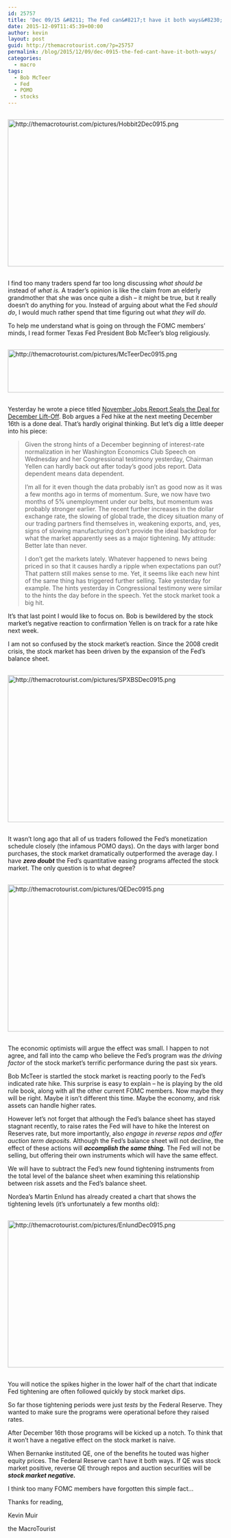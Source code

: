 ```yaml
---
id: 25757
title: 'Dec 09/15 &#8211; The Fed can&#8217;t have it both ways&#8230;'
date: 2015-12-09T11:45:39+00:00
author: kevin
layout: post
guid: http://themacrotourist.com/?p=25757
permalink: /blog/2015/12/09/dec-0915-the-fed-cant-have-it-both-ways/
categories:
  - macro
tags:
  - Bob McTeer
  - Fed
  - POMO
  - stocks
---
```


  <img src="http://themacrotourist.com/pictures/Hobbit2Dec0915.png" style="margin:30px auto;display:block;" alt="http://themacrotourist.com/pictures/Hobbit2Dec0915.png" width="600" height="342">

I find too many traders spend far too long discussing _what should be_ instead of _what is._ A trader&#8217;s opinion is like the claim from an elderly grandmother that she was once quite a dish &#8211; it might be true, but it really doesn&#8217;t do anything for you. Instead of arguing about what the Fed _should do_, I would much rather spend that time figuring out what _they will do._ 

To help me understand what is going on through the FOMC members&#8217; minds, I read former Texas Fed President Bob McTeer&#8217;s blog religiously. 


  <img src="http://economyblog.ncpa.org/" style="margin:30px auto;display:block;" alt="http://themacrotourist.com/pictures/McTeerDec0915.png" width="600" height="100">

Yesterday he wrote a piece titled [November Jobs Report Seals the Deal for December Lift-Off](http://economyblog.ncpa.org/november-jobs-report-seals-the-deal-for-december-lift-off/). Bob argues a Fed hike at the next meeting December 16th is a done deal. That&#8217;s hardly original thinking. But let&#8217;s dig a little deeper into his piece:

> Given the strong hints of a December beginning of interest-rate normalization in her Washington Economics Club Speech on Wednesday and her Congressional testimony yesterday, Chairman Yellen can hardly back out after today’s good jobs report. Data dependent means data dependent.
> 
> I’m all for it even though the data probably isn’t as good now as it was a few months ago in terms of momentum. Sure, we now have two months of 5% unemployment under our belts, but momentum was probably stronger earlier. The recent further increases in the dollar exchange rate, the slowing of global trade, the dicey situation many of our trading partners find themselves in, weakening exports, and, yes, signs of slowing manufacturing don’t provide the ideal backdrop for what the market apparently sees as a major tightening. My attitude: Better late than never.
> 
> I don’t get the markets lately. Whatever happened to news being priced in so that it causes hardly a ripple when expectations pan out? That pattern still makes sense to me. Yet, it seems like each new hint of the same thing has triggered further selling. Take yesterday for example. The hints yesterday in Congressional testimony were similar to the hints the day before in the speech. Yet the stock market took a big hit.

It&#8217;s that last point I would like to focus on. Bob is bewildered by the stock market&#8217;s negative reaction to confirmation Yellen is on track for a rate hike next week.

I am not so confused by the stock market&#8217;s reaction. Since the 2008 credit crisis, the stock market has been driven by the expansion of the Fed&#8217;s balance sheet.


  <img src="http://themacrotourist.com/pictures/SPXBSDec0915.png" style="margin:30px auto;display:block;" alt="http://themacrotourist.com/pictures/SPXBSDec0915.png" width="600" height="342">

It wasn&#8217;t long ago that all of us traders followed the Fed&#8217;s monetization schedule closely (the infamous POMO days). On the days with larger bond purchases, the stock market dramatically outperformed the average day. I have **_zero doubt_** the Fed&#8217;s quantitative easing programs affected the stock market. The only question is to what degree?


  <img src="http://themacrotourist.com/pictures/QEDec0915.png" style="margin:30px auto;display:block;" alt="http://themacrotourist.com/pictures/QEDec0915.png" width="600" height="342">

The economic optimists will argue the effect was small. I happen to not agree, and fall into the camp who believe the Fed&#8217;s program was _the driving factor_ of the stock market&#8217;s terrific performance during the past six years.

Bob McTeer is startled the stock market is reacting poorly to the Fed&#8217;s indicated rate hike. This surprise is easy to explain &#8211; he is playing by the old rule book, along with all the other current FOMC members. Now maybe they will be right. Maybe it isn&#8217;t different this time. Maybe the economy, and risk assets can handle higher rates.

However let&#8217;s not forget that although the Fed&#8217;s balance sheet has stayed stagnant recently, to raise rates the Fed will have to hike the Interest on Reserves rate, but more importantly, also _engage in reverse repos and offer auction term deposits._ Although the Fed&#8217;s balance sheet will not decline, the effect of these actions will **_accomplish the same thing._** The Fed will not be selling, but offering their own instruments which will have the same effect.

We will have to subtract the Fed&#8217;s new found tightening instruments from the total level of the balance sheet when examining this relationship between risk assets and the Fed&#8217;s balance sheet.

Nordea&#8217;s Martin Enlund has already created a chart that shows the tightening levels (it&#8217;s unfortunately a few months old):


  <img src="http://themacrotourist.com/pictures/EnlundDec0915.png" style="margin:30px auto;display:block;" alt="http://themacrotourist.com/pictures/EnlundDec0915.png" width="600" height="342">

You will notice the spikes higher in the lower half of the chart that indicate Fed tightening are often followed quickly by stock market dips.

So far those tightening periods were just _tests_ by the Federal Reserve. They wanted to make sure the programs were operational before they raised rates.

After December 16th those programs will be kicked up a notch. To think that it won&#8217;t have a negative effect on the stock market is naive. 

When Bernanke instituted QE, one of the benefits he touted was higher equity prices. The Federal Reserve can&#8217;t have it both ways. If QE was stock market positive, reverse QE through repos and auction securities will be **_stock market negative._**

I think too many FOMC members have forgotten this simple fact&#8230;

Thanks for reading,
  
Kevin Muir
  
the MacroTourist